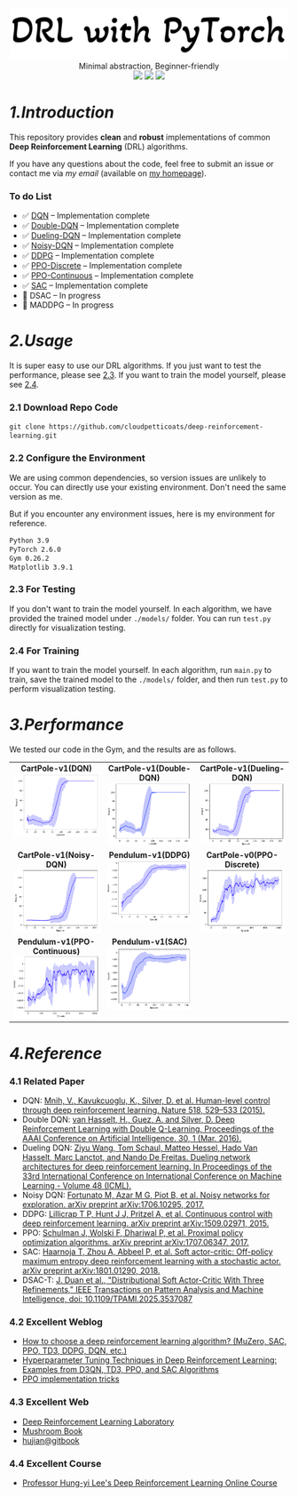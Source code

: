 <div align=center>
<img src="https://github.com/cloudpetticoats/deep-reinforcement-learning/blob/main/images/icon.png" width=500 />
</div>

<div align=center>
Minimal abstraction, Beginner-friendly
</div>

<div align=center>
  <img src="https://img.shields.io/badge/Python-blue" />
  <img src="https://img.shields.io/badge/DRL-blueviolet" />
  <a href="https://pytorch.org/"><img src="https://img.shields.io/badge/Pytorch-ff69b4" /></a>
</div>

# _1.Introduction_
This repository provides **clean** and **robust** implementations of common **Deep Reinforcement Learning** (DRL) algorithms.

If you have any questions about the code, feel free to submit an issue or contact me via _my email_ (available on [my homepage](https://github.com/cloudpetticoats)).

### To do List
- ✅ [DQN](https://github.com/cloudpetticoats/deep-reinforcement-learning/tree/main/1.%20DQN) – Implementation complete
- ✅ [Double-DQN](https://github.com/cloudpetticoats/deep-reinforcement-learning/tree/main/2.%20Double-DQN) – Implementation complete
- ✅ [Dueling-DQN](https://github.com/cloudpetticoats/deep-reinforcement-learning/tree/main/3.%20Dueling-DQN) – Implementation complete
- ✅ [Noisy-DQN](https://github.com/cloudpetticoats/deep-reinforcement-learning/tree/main/4.%20Noisy-DQN) – Implementation complete
- ✅ [DDPG](https://github.com/cloudpetticoats/deep-reinforcement-learning/tree/main/5.%20DDPG) – Implementation complete
- ✅ [PPO-Discrete](https://github.com/cloudpetticoats/deep-reinforcement-learning/tree/main/6.%20PPO-Discrete) – Implementation complete
- ✅ [PPO-Continuous](https://github.com/cloudpetticoats/deep-reinforcement-learning/tree/main/7.%20PPO-Continuous) – Implementation complete
- ✅ [SAC](https://github.com/cloudpetticoats/deep-reinforcement-learning/tree/main/9.%20SAC) – Implementation complete
- 🚧 DSAC – In progress
- 🚧 MADDPG – In progress

# _2.Usage_

It is super easy to use our DRL algorithms. If you just want to test the performance, please see [2.3](#23-for-testing). If you want to train the model yourself, please see [2.4](#24-for-training).

### 2.1 Download Repo Code
```
git clone https://github.com/cloudpetticoats/deep-reinforcement-learning.git
```

### 2.2 Configure the Environment

We are using common dependencies, so version issues are unlikely to occur. You can directly use your existing environment. Don't need the same version as me.

But if you encounter any environment issues, here is my environment for reference.
```
Python 3.9
PyTorch 2.6.0
Gym 0.26.2
Matplotlib 3.9.1
```

### 2.3 For Testing

If you don't want to train the model yourself. In each algorithm, we have provided the trained model under `./models/` folder. You can run `test.py` directly for visualization testing.

### 2.4 For Training

If you want to train the model yourself. In each algorithm, run `main.py` to train, save the trained model to the `./models/` folder, and then run `test.py` to perform visualization testing. 

# _3.Performance_

We tested our code in the Gym, and the results are as follows.

<table style="width:100%; text-align:center;">
  <tr>
    <td style="vertical-align: top;">
      <div style="text-align: center;">
        <strong>CartPole-v1(DQN)</strong>
      </div>
      <div>
        <img src="./images/dqn_re.png" alt="Image 1" width="100%" height="100%">
      </div>
    </td>
    <td style="vertical-align: top;">
      <div style="text-align: center;">
        <strong>CartPole-v1(Double-DQN)</strong>
      </div>
      <div>
        <img src="./images/double_dqn_re.png" alt="Image 2" width="100%" height="100%">
      </div>
    </td>
    <td style="vertical-align: top;">
      <div style="text-align: center;">
        <strong>CartPole-v1(Dueling-DQN)</strong>
      </div>
      <div>
        <img src="./images/dueling_dqn_re.png" alt="Image 3" width="100%" height="100%">
      </div>
    </td>
  </tr>
  <tr>
    <td style="vertical-align: top;">
      <div style="text-align: center;">
        <strong>CartPole-v1(Noisy-DQN)</strong>
      </div>
      <div>
        <img src="./images/noisy_dqn_re.png" alt="Image 7" width="100%" height="100%">
      </div>
    </td>
    <td style="vertical-align: top;">
      <div style="text-align: center;">
        <strong>Pendulum-v1(DDPG)</strong>
      </div>
      <div>
        <img src="./images/ddpg_re.png" alt="Image 4" width="100%" height="100%">
      </div>
    </td>
    <td style="vertical-align: top;">
      <div style="text-align: center;">
        <strong>CartPole-v0(PPO-Discrete)</strong>
      </div>
      <div>
        <img src="./images/ppo_d_re.png" alt="Image 5" width="100%" height="100%">
      </div>
    </td>
  </tr>
  <tr>
    <td style="vertical-align: top;">
      <div style="text-align: center;">
        <strong>Pendulum-v1(PPO-Continuous)</strong>
      </div>
      <div>
        <img src="./images/ppo_c_re.png" alt="Image 6" width="100%" height="100%">
      </div>
    </td>    
    <td style="vertical-align: top;">
      <div style="text-align: center;">
        <strong>Pendulum-v1(SAC)</strong>
      </div>
      <div>
        <img src="./images/sac.png" alt="Image 7" width="100%" height="100%">
      </div>
    </td>

  </tr>
</table>

# _4.Reference_
### 4.1 Related Paper
- DQN: [Mnih, V., Kavukcuoglu, K., Silver, D. et al. Human-level control through deep reinforcement learning. Nature 518, 529–533 (2015).](https://www.nature.com/articles/nature14236?source=post_page)
- Double DQN: [van Hasselt, H., Guez, A. and Silver, D. Deep Reinforcement Learning with Double Q-Learning. Proceedings of the AAAI Conference on Artificial Intelligence. 30, 1 (Mar. 2016).](https://ojs.aaai.org/index.php/AAAI/article/view/10295)
- Dueling DQN: [Ziyu Wang, Tom Schaul, Matteo Hessel, Hado Van Hasselt, Marc Lanctot, and Nando De Freitas. Dueling network architectures for deep reinforcement learning. In Proceedings of the 33rd International Conference on International Conference on Machine Learning - Volume 48 (ICML).](https://dl.acm.org/doi/10.5555/3045390.3045601)
- Noisy DQN: [Fortunato M, Azar M G, Piot B, et al. Noisy networks for exploration. arXiv preprint arXiv:1706.10295, 2017.](https://arxiv.org/abs/1706.10295)
- DDPG: [Lillicrap T P, Hunt J J, Pritzel A, et al. Continuous control with deep reinforcement learning. arXiv preprint arXiv:1509.02971, 2015.](https://arxiv.org/abs/1509.02971)
- PPO: [Schulman J, Wolski F, Dhariwal P, et al. Proximal policy optimization algorithms. arXiv preprint arXiv:1707.06347, 2017.](https://arxiv.org/abs/1707.06347)
- SAC: [Haarnoja T, Zhou A, Abbeel P, et al. Soft actor-critic: Off-policy maximum entropy deep reinforcement learning with a stochastic actor. arXiv preprint arXiv:1801.01290, 2018.](https://arxiv.org/abs/1801.01290)
- DSAC-T: [J. Duan et al., "Distributional Soft Actor-Critic With Three Refinements," IEEE Transactions on Pattern Analysis and Machine Intelligence, doi: 10.1109/TPAMI.2025.3537087](https://ieeexplore.ieee.org/abstract/document/10858686)
### 4.2 Excellent Weblog
- [How to choose a deep reinforcement learning algorithm? (MuZero, SAC, PPO, TD3, DDPG, DQN, etc.)](https://zhuanlan.zhihu.com/p/342919579)
- [Hyperparameter Tuning Techniques in Deep Reinforcement Learning: Examples from D3QN, TD3, PPO, and SAC Algorithms](https://zhuanlan.zhihu.com/p/345353294)
- [PPO implementation tricks](https://zhuanlan.zhihu.com/p/512327050)
### 4.3 Excellent Web
- [Deep Reinforcement Learning Laboratory](https://www.deeprlhub.com/)
- [Mushroom Book](https://datawhalechina.github.io/easy-rl/#/)
- [hujian@gitbook](https://hujian.gitbook.io/deep-reinforcement-learning)
### 4.4 Excellent Course
- [Professor Hung-yi Lee's Deep Reinforcement Learning Online Course](https://www.youtube.com/watch?v=z95ZYgPgXOY&list=PLJV_el3uVTsODxQFgzMzPLa16h6B8kWM_&index=1)

